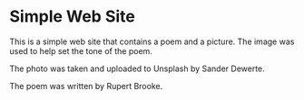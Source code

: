 # Simple Web Site

This is a simple web site that contains a poem and a picture.
The image was used to help set the tone of the poem.

The photo was taken and uploaded to Unsplash by Sander Dewerte.

The poem was written by Rupert Brooke.

